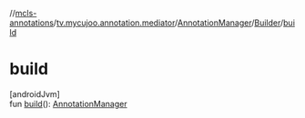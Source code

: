 //[mcls-annotations](../../../../index.md)/[tv.mycujoo.annotation.mediator](../../index.md)/[AnnotationManager](../index.md)/[Builder](index.md)/[build](build.md)

# build

[androidJvm]\
fun [build](build.md)(): [AnnotationManager](../index.md)
